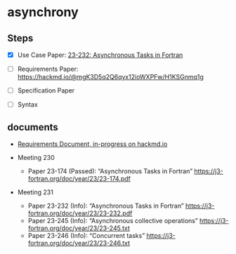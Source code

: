 # asynchrony


## Steps
- [X] Use Case Paper: [23-232: Asynchronous Tasks in Fortran](https://j3-fortran.org/doc/year/23/23-232.pdf)
- [ ] Requirements Paper: https://hackmd.io/@mgK3D5q2Q6qyx12ioWXPFw/H1KSGnmq1g
- [ ] Specification Paper
- [ ] Syntax


## documents
- [Requirements Document, in-progress on hackmd.io](https://hackmd.io/@mgK3D5q2Q6qyx12ioWXPFw/H1KSGnmq1g)

- Meeting 230
  - Paper 23-174 (Passed): “Asynchronous Tasks in Fortran” https://j3-fortran.org/doc/year/23/23-174.pdf
- Meeting 231
  - Paper 23-232 (Info): “Asynchronous Tasks in Fortran” https://j3-fortran.org/doc/year/23/23-232.pdf
  - Paper 23-245 (Info): “Asynchronous collective operations” https://j3-fortran.org/doc/year/23/23-245.txt
  - Paper 23-246 (Info): “Concurrent tasks” https://j3-fortran.org/doc/year/23/23-246.txt
